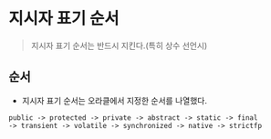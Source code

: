 # 지시자 표기 순서
> 지시자 표기 순서는 반드시 지킨다.(특히 상수 선언시)

## 순서
* 지시자 표기 순서는 오라클에서 지정한 순서를 나열했다.
```
public -> protected -> private -> abstract -> static -> final 
-> transient -> volatile -> synchronized -> native -> strictfp
```
